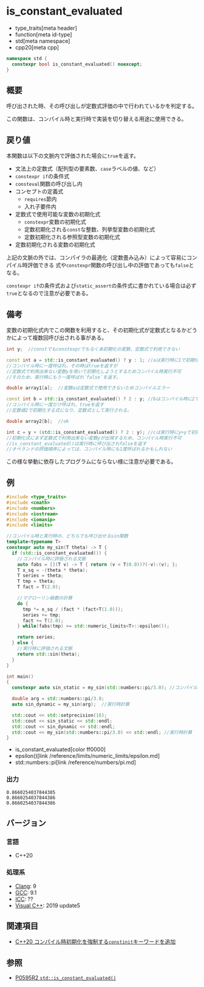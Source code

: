 # is_constant_evaluated
* type_traits[meta header]
* function[meta id-type]
* std[meta namespace]
* cpp20[meta cpp]

```cpp
namespace std {
  constexpr bool is_constant_evaluated() noexcept;
}
```

## 概要
呼び出された時、その呼び出しが定数式評価の中で行われているかを判定する。

この関数は、コンパイル時と実行時で実装を切り替える用途に使用できる。


## 戻り値
本関数は以下の文脈内で評価された場合に`true`を返す。

- 文法上の定数式（配列型の要素数、`case`ラベルの値、など）
- `constexpr if`の条件式
- `consteval`関数の呼び出し内
- コンセプトの定義式
    - `requires`節内
    - 入れ子要件内
- 定数式で使用可能な変数の初期化式
    - `constexpr`変数の初期化式
    - 定数初期化される`const`な整数、列挙型変数の初期化式
    - 定数初期化される参照型変数の初期化式
- 定数初期化される変数の初期化式

上記の文脈の外では、コンパイラの最適化（定数畳み込み）によって容易にコンパイル時評価できる
式や`constexpr`関数の呼び出し中の評価であっても`false`となる。

`constexpr if`の条件式および`static_assert`の条件式に書かれている場合は必ず`true`となるので注意が必要である。


## 備考

変数の初期化式内でこの関数を利用すると、その初期化式が定数式となるかどうかによって複数回呼び出される事がある。

```cpp
int y;  //constでもconstexprでもなく未初期化の変数、定数式で利用できない

const int a = std::is_constant_evaluated() ? y : 1; //aは実行時に1で初期化される
//コンパイル時に一度呼ばれ、その時はtrueを返すが
//定数式で利用出来ない変数yを用いて初期化しようとするためコンパイル時実行不可
//そのため、実行時にもう一度呼ばれ`false`を返す。

double array1[a];  //変数aは定数式で使用できないためコンパイルエラー

const int b = std::is_constant_evaluated() ? 2 : y; //bはコンパイル時に2で初期化される
//コンパイル時に一度だけ呼ばれ、trueを返す
//定数値2で初期化する式になり、定数式として実行される。

double array2[b];  //ok

int c = y + (std::is_constant_evaluated() ? 2 : y); //cは実行時にy+yで初期化される（yの初期化がされない場合未定義動作）
//初期化式にまず定数式で利用出来ない変数yが出現するため、コンパイル時実行不可
//is_constant_evaluated()は実行時に呼び出されfalseを返す
//オペランドの評価順序によっては、コンパイル時にも1度呼ばれるかもしれない
```

この様な挙動に依存したプログラムにならない様に注意が必要である。

## 例
```cpp example
#include <type_traits>
#include <cmath>
#include <numbers>
#include <iostream>
#include <iomanip>
#include <limits>

//コンパイル時と実行時の、どちらでも呼び出せるsin関数
template<typename T>
constexpr auto my_sin(T theta) -> T {
  if (std::is_constant_evaluated()) {
    //コンパイル時に評価される文脈
    auto fabs = [](T v) -> T { return (v < T(0.0))?(-v):(v); };
    T x_sq = -(theta * theta);
    T series = theta;
    T tmp = theta;
    T fact = T(2.0);

    //マクローリン級数の計算
    do {
      tmp *= x_sq / (fact * (fact+T(1.0)));
      series += tmp;
      fact += T(2.0);
    } while(fabs(tmp) >= std::numeric_limits<T>::epsilon());

    return series;
  } else {
    //実行時に評価される文脈
    return std::sin(theta);
  }
}

int main()
{
  constexpr auto sin_static = my_sin(std::numbers::pi/3.0); //コンパイル時計算

  double arg = std::numbers::pi/3.0;
  auto sin_dynamic = my_sin(arg);  //実行時計算

  std::cout << std::setprecision(16);
  std::cout << sin_static << std::endl;
  std::cout << sin_dynamic << std::endl;
  std::cout << my_sin(std::numbers::pi/3.0) << std::endl; //実行時計算
}
```
* is_constant_evaluated[color ff0000]
* epsilon()[link /reference/limits/numeric_limits/epsilon.md]
* std::numbers::pi[link /reference/numbers/pi.md]

### 出力
```
0.8660254037844385
0.8660254037844386
0.8660254037844386
```

## バージョン
### 言語
- C++20

### 処理系
- [Clang](/implementation.md#clang): 9
- [GCC](/implementation.md#gcc): 9.1
- [ICC](/implementation.md#icc): ??
- [Visual C++](/implementation.md#visual_cpp): 2019 update5

## 関連項目
- [C++20 コンパイル時初期化を強制する`constinit`キーワードを追加](/lang/cpp20/constinit.md.nolink)

## 参照
- [P0595R2 `std::is_constant_evaluated()`](http://www.open-std.org/jtc1/sc22/wg21/docs/papers/2018/p0595r2.html)
